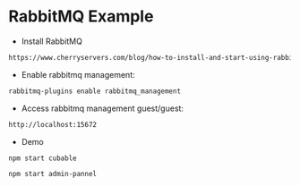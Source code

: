# RabbitMQ Example

- Install RabbitMQ
```sh
https://www.cherryservers.com/blog/how-to-install-and-start-using-rabbitmq-on-ubuntu-22-04
```

- Enable rabbitmq management:
```sh
rabbitmq-plugins enable rabbitmq_management
```

- Access rabbitmq management guest/guest:
```sh
http://localhost:15672
```

- Demo
```sh
npm start cubable
```

```sh
npm start admin-pannel
```